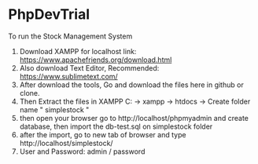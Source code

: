 # PhpDevTrial

To run the Stock Management System
1. Download XAMPP for localhost link: https://www.apachefriends.org/download.html
2. Also download Text Editor, Recommended: https://www.sublimetext.com/
3. After download the tools, Go and download the files here in github or clone.
4. Then Extract the files in XAMPP C: -> xampp -> htdocs -> Create folder name " simplestock "
5. then open your browser go to http://localhost/phpmyadmin and create database, then import the db-test.sql on simplestock folder
6. after the import, go to new tab of browser and type http://localhost/simplestock/
7. User and Password: admin / password

